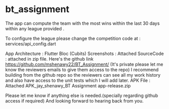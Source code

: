 # bt_assignment

The app can compute the team with the most wins within the last 30 days within any league provided .


To configure the league please change the competition code at : services/api_config.dart

App Architecture : Flutter Bloc (Cubits)
Screenshots : Attached 
SourceCode :  attached in zip file.
Here's the github link https://github.com/mshenawy22/BT_Assignment/  (It's private please let me know the reviewers emails to give them access to the repo)
I recommend building from the github repo so the reviewers can see all my work history and also have access to the unit tests which I will add later.
APK File : Attached APK_jay_shenawy_BT Assignment app-release.zip


Please let me know if anything else is needed.(specially regarding github access if required)
And looking forward to hearing back from you.

